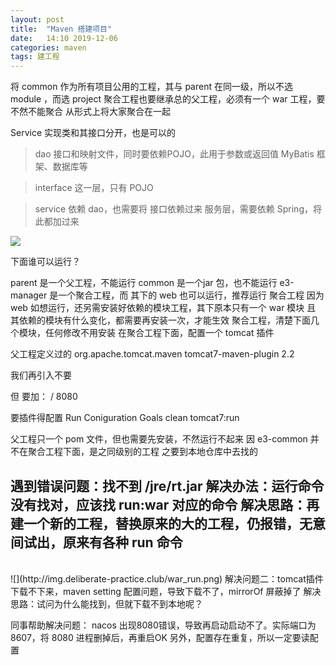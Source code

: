 ```yaml
---
layout: post
title:  "Maven 搭建项目"
date:   14:10 2019-12-06
categories: maven
tags: 建工程
---
```

将 common 作为所有项目公用的工程，其与 parent 在同一级，所以不选 module ，而选 project
聚合工程也要继承总的父工程，必须有一个 war 工程，要不然不能聚合
从形式上将大家聚合在一起

Service 实现类和其接口分开，也是可以的
> dao
  接口和映射文件，同时要依赖POJO，此用于参数或返回值
  MyBatis 框架、数据库等
  
> interface
  这一层，只有 POJO
  
> service
  依赖 dao，也需要将 接口依赖过来
  服务层，需要依赖 Spring，将此都加过来

![](http://img.deliberate-practice.club/e3-manager-structure.png)


下面谁可以运行？


parent 是一个父工程，不能运行
common 是一个jar 包，也不能运行
e3-manager 是一个聚合工程，而 其下的 web 也可以运行，推荐运行 聚合工程
因为 web 如想运行，还另需安装好依赖的模块工程，其下原本只有一个 war 模块
且 其依赖的模块有什么变化，都需要再安装一次，才能生效
聚合工程，清楚下面几个模块，任何修改不用安装
在聚合工程下面，配置一个 tomcat 插件
<br>

父工程定义过的
<build>
 <pluginManagement>
   <plugins>
       <plugin>
	<groupId>org.apache.tomcat.maven</groupId>
	<artifactId>tomcat7-maven-plugin</artifactId>
	<version>2.2</version>
  
我们再引入不要 <pluginManagement> <version>

但 要加：
<configuration>
   <path>/
   <port>8080
  
要插件得配置 Run Coniguration
Goals clean tomcat7:run

父工程只一个 pom 文件，但也需要先安装，不然运行不起来
因 e3-common 并不在聚合工程下面，是之同级别的工程
之要到本地仓库中去找的

遇到错误问题：找不到 /jre/rt.jar
解决办法：运行命令没有找对，应该找 run:war 对应的命令
解决思路：再建一个新的工程，替换原来的大的工程，仍报错，无意间试出，原来有各种 run 命令
---

<br>
![](http://img.deliberate-practice.club/war_run.png)
解决问题二：tomcat插件下载不下来，maven setting 配置问题，导致下载不了，mirrorOf 屏蔽掉了
解决思路：试问为什么能找到，但就下载不到本地呢？

同事帮助解决问题：
nacos 出现8080错误，导致再启动启动不了。实际端口为 8607，将 8080 进程删掉后，再重启OK
另外，配置存在重复，所以一定要读配置